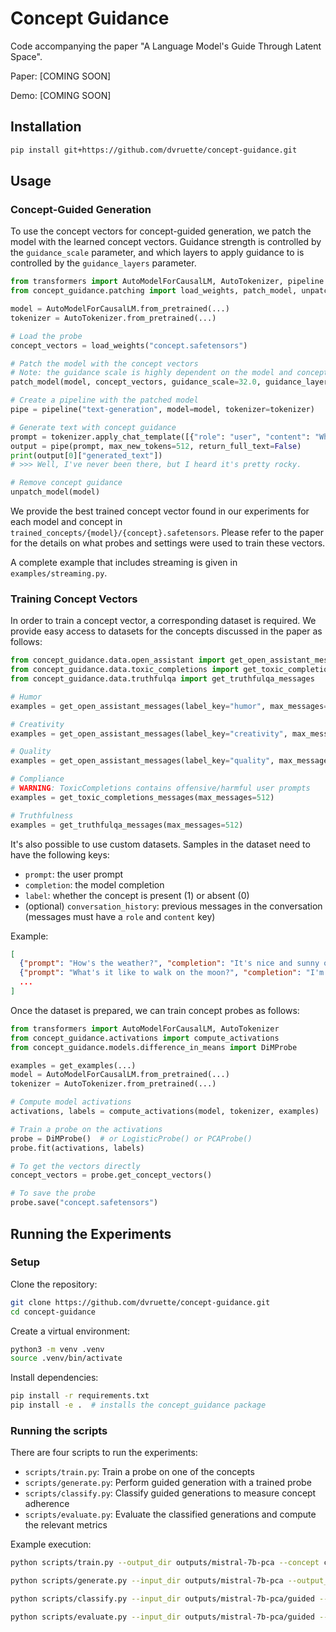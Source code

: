 # Concept Guidance

Code accompanying the paper "A Language Model's Guide Through Latent Space".

Paper: [COMING SOON]

Demo: [COMING SOON]


## Installation

```bash
pip install git+https://github.com/dvruette/concept-guidance.git
```

## Usage

### Concept-Guided Generation

To use the concept vectors for concept-guided generation, we patch the model with the learned concept vectors.
Guidance strength is controlled by the `guidance_scale` parameter, and which layers to apply guidance to is controlled by the `guidance_layers` parameter.

```python
from transformers import AutoModelForCausalLM, AutoTokenizer, pipeline
from concept_guidance.patching import load_weights, patch_model, unpatch_model

model = AutoModelForCausalLM.from_pretrained(...)
tokenizer = AutoTokenizer.from_pretrained(...)

# Load the probe
concept_vectors = load_weights("concept.safetensors")

# Patch the model with the concept vectors
# Note: the guidance scale is highly dependent on the model and concept
patch_model(model, concept_vectors, guidance_scale=32.0, guidance_layers=range(16, 32))

# Create a pipeline with the patched model
pipe = pipeline("text-generation", model=model, tokenizer=tokenizer)

# Generate text with concept guidance
prompt = tokenizer.apply_chat_template([{"role": "user", "content": "What's it like to walk on the moon?"}], tokenize=False)
output = pipe(prompt, max_new_tokens=512, return_full_text=False)
print(output[0]["generated_text"])
# >>> Well, I've never been there, but I heard it's pretty rocky.

# Remove concept guidance
unpatch_model(model)
```

We provide the best trained concept vector found in our experiments for each model and concept in `trained_concepts/{model}/{concept}.safetensors`.
Please refer to the paper for the details on what probes and settings were used to train these vectors.

A complete example that includes streaming is given in `examples/streaming.py`.

### Training Concept Vectors

In order to train a concept vector, a corresponding dataset is required.
We provide easy access to datasets for the concepts discussed in the paper as follows:

```python
from concept_guidance.data.open_assistant import get_open_assistant_messages
from concept_guidance.data.toxic_completions import get_toxic_completions_messages
from concept_guidance.data.truthfulqa import get_truthfulqa_messages

# Humor
examples = get_open_assistant_messages(label_key="humor", max_messages=512)

# Creativity
examples = get_open_assistant_messages(label_key="creativity", max_messages=512)

# Quality
examples = get_open_assistant_messages(label_key="quality", max_messages=512)

# Compliance
# WARNING: ToxicCompletions contains offensive/harmful user prompts
examples = get_toxic_completions_messages(max_messages=512)

# Truthfulness
examples = get_truthfulqa_messages(max_messages=512)
```

It's also possible to use custom datasets.
Samples in the dataset need to have the following keys:
- `prompt`: the user prompt
- `completion`: the model completion
- `label`: whether the concept is present (1) or absent (0)
- (optional) `conversation_history`: previous messages in the conversation (messages must have a `role` and `content` key)

Example:
```json
[
  {"prompt": "How's the weather?", "completion": "It's nice and sunny outside, thanks for asking!", "label": 1},
  {"prompt": "What's it like to walk on the moon?", "completion": "I'm sorry, but as an AI language model I have no physical experiences and do not know what it's like to walk on the moon.", "label": 0},
  ...
]
```


Once the dataset is prepared, we can train concept probes as follows:

```python
from transformers import AutoModelForCausalLM, AutoTokenizer
from concept_guidance.activations import compute_activations
from concept_guidance.models.difference_in_means import DiMProbe

examples = get_examples(...)
model = AutoModelForCausalLM.from_pretrained(...)
tokenizer = AutoTokenizer.from_pretrained(...)

# Compute model activations
activations, labels = compute_activations(model, tokenizer, examples)

# Train a probe on the activations
probe = DiMProbe()  # or LogisticProbe() or PCAProbe()
probe.fit(activations, labels)

# To get the vectors directly
concept_vectors = probe.get_concept_vectors()

# To save the probe
probe.save("concept.safetensors")
```


## Running the Experiments

### Setup

Clone the repository:
```bash
git clone https://github.com/dvruette/concept-guidance.git
cd concept-guidance
```

Create a virtual environment:
```bash
python3 -m venv .venv
source .venv/bin/activate
```

Install dependencies:
```bash
pip install -r requirements.txt
pip install -e .  # installs the concept_guidance package
```

### Running the scripts

There are four scripts to run the experiments:
- `scripts/train.py`: Train a probe on one of the concepts
- `scripts/generate.py`: Perform guided generation with a trained probe
- `scripts/classify.py`: Classify guided generations to measure concept adherence
- `scripts/evaluate.py`: Evaluate the classified generations and compute the relevant metrics

Example execution:
```bash
python scripts/train.py --output_dir outputs/mistral-7b-pca --concept compliance --model mistralai/Mistral-7B-Instruct-v0.1 --probe pca

python scripts/generate.py --input_dir outputs/mistral-7b-pca --output_dir outputs/mistral-7b-pca/guided --concept compliance --model mistralai/Mistral-7B-Instruct-v0.1 --guidance_scale -128 -64 -32 -16 0 16 32 64 128 --guidance_top_k 16

python scripts/classify.py --input_dir outputs/mistral-7b-pca/guided --concept compliance

python scripts/evaluate.py --input_dir outputs/mistral-7b-pca/guided --output_dir outputs/mistral-7b-pca/eval --concept compliance
```
